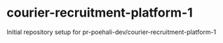 # courier-recruitment-platform-1

Initial repository setup for pr-poehali-dev/courier-recruitment-platform-1